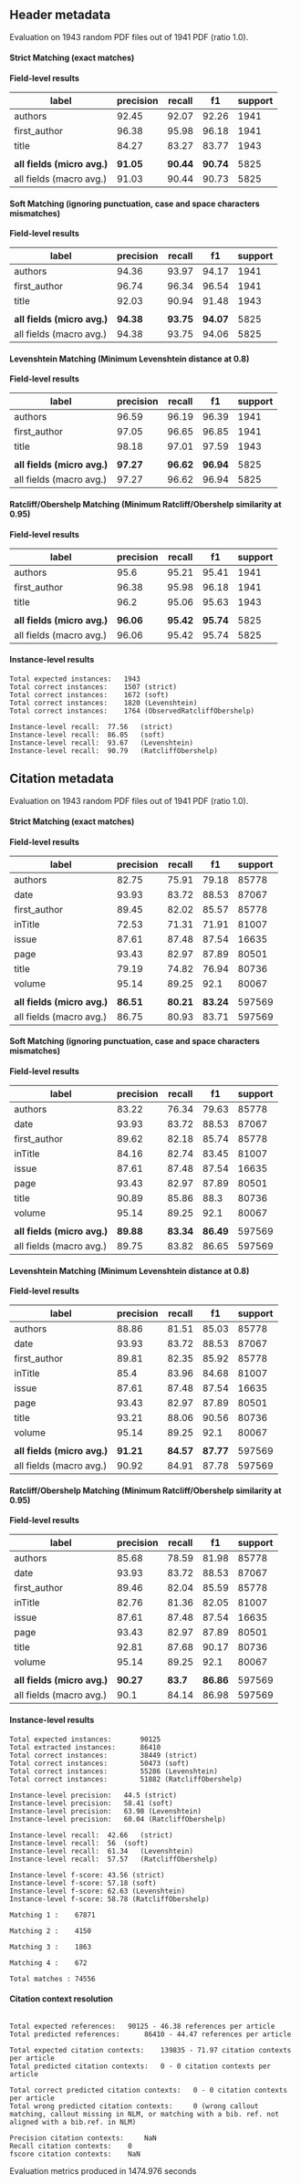 ## Header metadata

Evaluation on 1943 random PDF files out of 1941 PDF (ratio 1.0).

#### Strict Matching (exact matches)

**Field-level results**

| label                       | precision | recall    | f1        | support |
|-----------------------------|-----------|-----------|-----------|---------|
| authors                     | 92.45     | 92.07     | 92.26     | 1941    |
| first_author                | 96.38     | 95.98     | 96.18     | 1941    |
| title                       | 84.27     | 83.27     | 83.77     | 1943    |
|                             |           |           |           |         |
| **all fields (micro avg.)** | **91.05** | **90.44** | **90.74** | 5825    |
| all fields (macro avg.)     | 91.03     | 90.44     | 90.73     | 5825    |

#### Soft Matching (ignoring punctuation, case and space characters mismatches)

**Field-level results**

| label                       | precision | recall    | f1        | support |
|-----------------------------|-----------|-----------|-----------|---------|
| authors                     | 94.36     | 93.97     | 94.17     | 1941    |
| first_author                | 96.74     | 96.34     | 96.54     | 1941    |
| title                       | 92.03     | 90.94     | 91.48     | 1943    |
|                             |           |           |           |         |
| **all fields (micro avg.)** | **94.38** | **93.75** | **94.07** | 5825    |
| all fields (macro avg.)     | 94.38     | 93.75     | 94.06     | 5825    |

#### Levenshtein Matching (Minimum Levenshtein distance at 0.8)

**Field-level results**

| label                       | precision | recall    | f1        | support |
|-----------------------------|-----------|-----------|-----------|---------|
| authors                     | 96.59     | 96.19     | 96.39     | 1941    |
| first_author                | 97.05     | 96.65     | 96.85     | 1941    |
| title                       | 98.18     | 97.01     | 97.59     | 1943    |
|                             |           |           |           |         |
| **all fields (micro avg.)** | **97.27** | **96.62** | **96.94** | 5825    |
| all fields (macro avg.)     | 97.27     | 96.62     | 96.94     | 5825    |

#### Ratcliff/Obershelp Matching (Minimum Ratcliff/Obershelp similarity at 0.95)

**Field-level results**

| label                       | precision | recall    | f1        | support |
|-----------------------------|-----------|-----------|-----------|---------|
| authors                     | 95.6      | 95.21     | 95.41     | 1941    |
| first_author                | 96.38     | 95.98     | 96.18     | 1941    |
| title                       | 96.2      | 95.06     | 95.63     | 1943    |
|                             |           |           |           |         |
| **all fields (micro avg.)** | **96.06** | **95.42** | **95.74** | 5825    |
| all fields (macro avg.)     | 96.06     | 95.42     | 95.74     | 5825    |

#### Instance-level results

```
Total expected instances: 	1943
Total correct instances: 	1507 (strict) 
Total correct instances: 	1672 (soft) 
Total correct instances: 	1820 (Levenshtein) 
Total correct instances: 	1764 (ObservedRatcliffObershelp) 

Instance-level recall:	77.56	(strict) 
Instance-level recall:	86.05	(soft) 
Instance-level recall:	93.67	(Levenshtein) 
Instance-level recall:	90.79	(RatcliffObershelp) 
```

## Citation metadata

Evaluation on 1943 random PDF files out of 1941 PDF (ratio 1.0).

#### Strict Matching (exact matches)

**Field-level results**

| label                       | precision | recall    | f1        | support |
|-----------------------------|-----------|-----------|-----------|---------|
| authors                     | 82.75     | 75.91     | 79.18     | 85778   |
| date                        | 93.93     | 83.72     | 88.53     | 87067   |
| first_author                | 89.45     | 82.02     | 85.57     | 85778   |
| inTitle                     | 72.53     | 71.31     | 71.91     | 81007   |
| issue                       | 87.61     | 87.48     | 87.54     | 16635   |
| page                        | 93.43     | 82.97     | 87.89     | 80501   |
| title                       | 79.19     | 74.82     | 76.94     | 80736   |
| volume                      | 95.14     | 89.25     | 92.1      | 80067   |
|                             |           |           |           |         |
| **all fields (micro avg.)** | **86.51** | **80.21** | **83.24** | 597569  |
| all fields (macro avg.)     | 86.75     | 80.93     | 83.71     | 597569  |

#### Soft Matching (ignoring punctuation, case and space characters mismatches)

**Field-level results**

| label                       | precision | recall    | f1        | support |
|-----------------------------|-----------|-----------|-----------|---------|
| authors                     | 83.22     | 76.34     | 79.63     | 85778   |
| date                        | 93.93     | 83.72     | 88.53     | 87067   |
| first_author                | 89.62     | 82.18     | 85.74     | 85778   |
| inTitle                     | 84.16     | 82.74     | 83.45     | 81007   |
| issue                       | 87.61     | 87.48     | 87.54     | 16635   |
| page                        | 93.43     | 82.97     | 87.89     | 80501   |
| title                       | 90.89     | 85.86     | 88.3      | 80736   |
| volume                      | 95.14     | 89.25     | 92.1      | 80067   |
|                             |           |           |           |         |
| **all fields (micro avg.)** | **89.88** | **83.34** | **86.49** | 597569  |
| all fields (macro avg.)     | 89.75     | 83.82     | 86.65     | 597569  |

#### Levenshtein Matching (Minimum Levenshtein distance at 0.8)

**Field-level results**

| label                       | precision | recall    | f1        | support |
|-----------------------------|-----------|-----------|-----------|---------|
| authors                     | 88.86     | 81.51     | 85.03     | 85778   |
| date                        | 93.93     | 83.72     | 88.53     | 87067   |
| first_author                | 89.81     | 82.35     | 85.92     | 85778   |
| inTitle                     | 85.4      | 83.96     | 84.68     | 81007   |
| issue                       | 87.61     | 87.48     | 87.54     | 16635   |
| page                        | 93.43     | 82.97     | 87.89     | 80501   |
| title                       | 93.21     | 88.06     | 90.56     | 80736   |
| volume                      | 95.14     | 89.25     | 92.1      | 80067   |
|                             |           |           |           |         |
| **all fields (micro avg.)** | **91.21** | **84.57** | **87.77** | 597569  |
| all fields (macro avg.)     | 90.92     | 84.91     | 87.78     | 597569  |

#### Ratcliff/Obershelp Matching (Minimum Ratcliff/Obershelp similarity at 0.95)

**Field-level results**

| label                       | precision | recall   | f1        | support |
|-----------------------------|-----------|----------|-----------|---------|
| authors                     | 85.68     | 78.59    | 81.98     | 85778   |
| date                        | 93.93     | 83.72    | 88.53     | 87067   |
| first_author                | 89.46     | 82.04    | 85.59     | 85778   |
| inTitle                     | 82.76     | 81.36    | 82.05     | 81007   |
| issue                       | 87.61     | 87.48    | 87.54     | 16635   |
| page                        | 93.43     | 82.97    | 87.89     | 80501   |
| title                       | 92.81     | 87.68    | 90.17     | 80736   |
| volume                      | 95.14     | 89.25    | 92.1      | 80067   |
|                             |           |          |           |         |
| **all fields (micro avg.)** | **90.27** | **83.7** | **86.86** | 597569  |
| all fields (macro avg.)     | 90.1      | 84.14    | 86.98     | 597569  |

#### Instance-level results

```
Total expected instances: 		90125
Total extracted instances: 		86410
Total correct instances: 		38449 (strict) 
Total correct instances: 		50473 (soft) 
Total correct instances: 		55286 (Levenshtein) 
Total correct instances: 		51882 (RatcliffObershelp) 

Instance-level precision:	44.5 (strict) 
Instance-level precision:	58.41 (soft) 
Instance-level precision:	63.98 (Levenshtein) 
Instance-level precision:	60.04 (RatcliffObershelp) 

Instance-level recall:	42.66	(strict) 
Instance-level recall:	56	(soft) 
Instance-level recall:	61.34	(Levenshtein) 
Instance-level recall:	57.57	(RatcliffObershelp) 

Instance-level f-score:	43.56 (strict) 
Instance-level f-score:	57.18 (soft) 
Instance-level f-score:	62.63 (Levenshtein) 
Instance-level f-score:	58.78 (RatcliffObershelp) 

Matching 1 :	67871

Matching 2 :	4150

Matching 3 :	1863

Matching 4 :	672

Total matches :	74556
```

#### Citation context resolution

```

Total expected references: 	 90125 - 46.38 references per article
Total predicted references: 	 86410 - 44.47 references per article

Total expected citation contexts: 	 139835 - 71.97 citation contexts per article
Total predicted citation contexts: 	 0 - 0 citation contexts per article

Total correct predicted citation contexts: 	 0 - 0 citation contexts per article
Total wrong predicted citation contexts: 	 0 (wrong callout matching, callout missing in NLM, or matching with a bib. ref. not aligned with a bib.ref. in NLM)

Precision citation contexts: 	 NaN
Recall citation contexts: 	 0
fscore citation contexts: 	 NaN
```

Evaluation metrics produced in 1474.976 seconds
